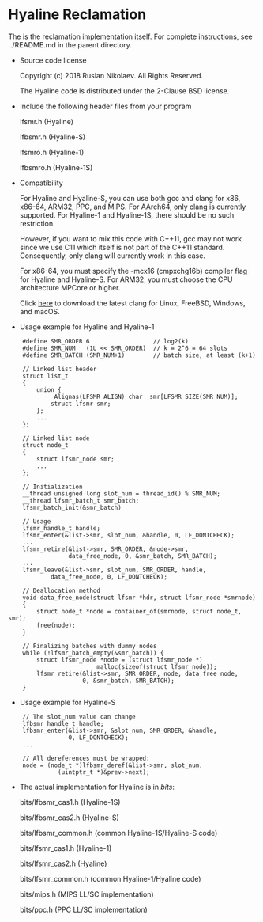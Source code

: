 # Hyaline Reclamation

The is the reclamation implementation itself. For complete instructions,
see ../README.md in the parent directory.

* Source code license

	Copyright (c) 2018 Ruslan Nikolaev. All Rights Reserved.

	The Hyaline code is distributed under the 2-Clause BSD license.

* Include the following header files from your program

	lfsmr.h (Hyaline)

	lfbsmr.h (Hyaline-S)

	lfsmro.h (Hyaline-1)

	lfbsmro.h (Hyaline-1S)

* Compatibility

	For Hyaline and Hyaline-S, you can use both gcc and clang for
	x86, x86-64, ARM32, PPC, and MIPS. For AArch64, only clang is
	currently supported. For Hyaline-1 and Hyaline-1S, there
	should be no such restriction.

	However, if you want to mix this code with C++11, gcc may not
	work since we use C11 which itself is not part of the
	C++11 standard. Consequently, only clang will currently
	work in this case.

	For x86-64, you must specify the -mcx16 (cmpxchg16b) compiler
	flag for Hyaline and Hyaline-S.
	For ARM32, you must choose the CPU architecture MPCore or higher.

	Click [here](http://releases.llvm.org/download.html)
	to download the latest clang for Linux, FreeBSD, Windows, and macOS.

* Usage example for Hyaline and Hyaline-1

```
    #define SMR_ORDER 6                  // log2(k)
    #define SMR_NUM   (1U << SMR_ORDER)  // k = 2^6 = 64 slots
    #define SMR_BATCH (SMR_NUM+1)        // batch size, at least (k+1)

    // Linked list header
    struct list_t
    {
        union {
            _Alignas(LFSMR_ALIGN) char _smr[LFSMR_SIZE(SMR_NUM)];
            struct lfsmr smr;
        };
        ...
    };

    // Linked list node
    struct node_t
    {
        struct lfsmr_node smr;
        ...
    };

    // Initialization
    __thread unsigned long slot_num = thread_id() % SMR_NUM;
    __thread lfsmr_batch_t smr_batch;
    lfsmr_batch_init(&smr_batch)

    // Usage
    lfsmr_handle_t handle;
    lfsmr_enter(&list->smr, slot_num, &handle, 0, LF_DONTCHECK);
    ...
    lfsmr_retire(&list->smr, SMR_ORDER, &node->smr,
                 data_free_node, 0, &smr_batch, SMR_BATCH);
    ...
    lfsmr_leave(&list->smr, slot_num, SMR_ORDER, handle,
	        data_free_node, 0, LF_DONTCHECK);

    // Deallocation method
    void data_free_node(struct lfsmr *hdr, struct lfsmr_node *smrnode)
    {
        struct node_t *node = container_of(smrnode, struct node_t, smr);
        free(node);
    }

    // Finalizing batches with dummy nodes
    while (!lfsmr_batch_empty(&smr_batch)) {
        struct lfsmr_node *node = (struct lfsmr_node *)
	                     malloc(sizeof(struct lfsmr_node));
        lfsmr_retire(&list->smr, SMR_ORDER, node, data_free_node,
                     0, &smr_batch, SMR_BATCH);
    }
```

* Usage example for Hyaline-S

```
    // The slot_num value can change
    lfbsmr_handle_t handle;
    lfbsmr_enter(&list->smr, &slot_num, SMR_ORDER, &handle,
                 0, LF_DONTCHECK);
    ...

    // All dereferences must be wrapped:
    node = (node_t *)lfbsmr_deref(&list->smr, slot_num,
              (uintptr_t *)&prev->next);
```

* The actual implementation for Hyaline is in *bits*:

	bits/lfbsmr_cas1.h (Hyaline-1S)

	bits/lfbsmr_cas2.h (Hyaline-S)

	bits/lfbsmr_common.h (common Hyaline-1S/Hyaline-S code)

	bits/lfsmr_cas1.h (Hyaline-1)

	bits/lfsmr_cas2.h (Hyaline)

	bits/lfsmr_common.h (common Hyaline-1/Hyaline code)

	bits/mips.h (MIPS LL/SC implementation)

	bits/ppc.h (PPC LL/SC implementation)
